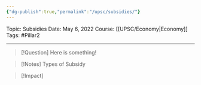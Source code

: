 ```yaml
---
{"dg-publish":true,"permalink":"/upsc/subsidies/"}
---
```


Topic: Subsidies
Date: May 6, 2022
Course: [[UPSC/Economy\|Economy]]
Tags: #Pillar2 

---

> [!Question]
> Here is something! 


>[!Notes] Types of Subsidy

>[!Impact]





